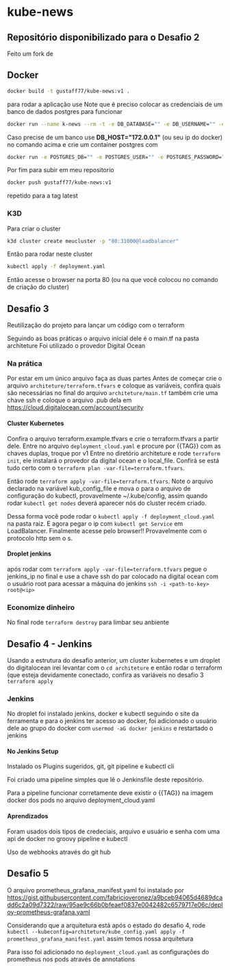 # kube-news

## Repositório disponibilizado para o Desafio 2
Feito um fork de 

## Docker
```sh
docker build -t gustaff77/kube-news:v1 .
```
para rodar a aplicação use
Note que é preciso colocar as credenciais de um banco de dados postgres para funcionar
```sh
docker run --name k-news --rm -t -e DB_DATABASE="" -e DB_USERNAME="" -e DB_PASSWORD="" -e DB_HOST="" gustaff77/kube-news 
```

Caso precise de um banco use **DB_HOST="172.0.0.1"** (ou seu ip do docker) no comando acima e crie um container postgres com 
```sh
docker run -e POSTGRES_DB="" -e POSTGRES_USER="" -e POSTGRES_PASSWORD="" -e DB_HOST="127.0.0.1" postgres:15.0-alpine 
```

Por fim para subir em meu repositorio
```sh
docker push gustaff77/kube-news:v1
```
repetido para a tag latest


### K3D
Para criar o cluster
```sh
k3d cluster create meucluster -p "80:31000@loadbalancer"
```
Então para rodar neste cluster
```sh
kubectl apply -f deployment.yaml
```
Então acesse o browser na porta 80 (ou na que você colocou no comando de criação do cluster)

## Desafio 3
Reutilização do projeto para lançar um código com o terraform

Seguindo as boas práticas o arquivo inicial dele é o main.tf na pasta architeture
Foi utilizado o provedor Digital Ocean

### Na prática
Por estar em um único arquivo faça as duas partes
Antes de começar crie o arquivo `architeture/terraform.tfvars` e coloque as variáveis, confira quais são necessárias no final do arquivo `architeture/main.tf` também crie uma chave ssh e coloque o arquivo .pub dela em https://cloud.digitalocean.com/account/security

#### Cluster Kubernetes
Confira o arquivo terraform.example.tfvars e crie o terraform.tfvars a partir dele.
Entre no arquivo `deployment_cloud.yaml` e procure por {{TAG}} com as chaves duplas, troque por v1
Entre no diretório architeture e rode `terraform init`, ele instalará o provedor da digital ocean e o local_file. Confirá se está tudo certo com o `terraform plan -var-file=terraform.tfvars`.

Então rode `terraform apply -var-file=terraform.tfvars`.
Note o arquivo declarado na variável kub_config_file  e mova o para o arquivo de configuração do kubectl, provavelmente ~/.kube/config, assim quando rodar `kubectl get nodes` deverá aparecer nós do cluster recém criado.

Dessa forma você pode rodar o `kubectl apply -f deployment_cloud.yaml` na pasta raiz. E agora pegar o ip com `kubectl get Service` em LoadBalancer. Finalmente acesse pelo browser!! Provavelmente com o protocolo http sem o s.

#### Droplet jenkins
após rodar com `terraform apply -var-file=terraform.tfvars` pegue o jenkins_ip no final e use a chave ssh do par colocado na digital ocean com o usuário root para acessar a máquina do jenkins
`ssh -i <path-to-key> root@<ip>`

### Economize dinheiro
No final rode `terraform destroy` para limbar seu anbiente

## Desafio 4 - Jenkins

Usando a estrutura do desafio anterior, um cluster kubernetes e um droplet do digitalocean irei levantar com o `cd architeture` e então rodar o terraform (que esteja devidamente conectado, confira as variáveis no desafio 3 `terraform apply`

### Jenkins
No droplet foi instalado jenkins, docker e kubectl seguindo o site da ferramenta e para o jenkins ter acesso ao docker, foi adicionado o usuário dele ao grupo do docker com `usermod -aG docker jenkins` e restartado o jenkins

#### No Jenkins Setup
Instalado os Plugins sugeridos, git, git pipeline e kubectl cli

Foi criado uma pipeline simples que lê o Jenkinsfile deste repositório.

Para a pipeline funcionar corretamente deve existir o {{TAG}} na imagem docker dos pods no arquivo deployment_cloud.yaml

#### Aprendizados

Foram usados dois tipos de credeciais, arquivo e usuário e senha com uma api de docker no groovy pipeline e kubectl

Uso de webhooks através do git hub

## Desafio 5

O arquivo prometheus_grafana_manifest.yaml foi instalado por https://gist.githubusercontent.com/fabricioveronez/a9bceb94065d4689dcadd6c2a09d7322/raw/95ae9c66b0bfeaef0837e0042482c6579717e06c/deploy-prometheus-grafana.yaml

Considerando que a arquitetura está após o estado do desafio 4, rode
```kubectl --kubeconfig=architeture/kube_config.yaml apply -f prometheus_grafana_manifest.yaml```
assim temos nossa arquitetura

Para isso foi adicionado no `deployment_cloud.yaml` as configurações do prometheus nos pods através de annotations